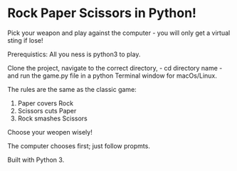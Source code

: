 # Rock Paper Scissors in Python!

Pick your weapon and play against the computer - you will only get a virtual sting if lose!

Prerequistics: All you ness is python3 to play.

Clone the project, navigate to the correct directory, - cd directory name - and run the game.py file in a python Terminal window for macOs/Linux.

The rules are the same as the classic game:

1. Paper covers Rock
2. Scissors cuts Paper
3. Rock smashes Scissors

Choose your weopen wisely!

The computer chooses first; just follow propmts.

Built with Python 3.
